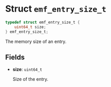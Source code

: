 # Struct `emf_entry_size_t`

```c
typedef struct emf_entry_size_t {
    uint64_t size;
} emf_entry_size_t;
```

The memory size of an entry.

## Fields

- **size**: `uint64_t`

    Size of the entry.
